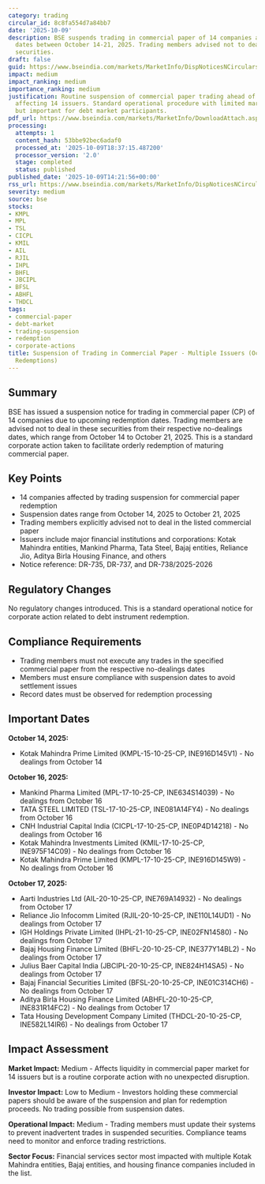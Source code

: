 ```yaml
---
category: trading
circular_id: 8c8fa554d7a84bb7
date: '2025-10-09'
description: BSE suspends trading in commercial paper of 14 companies ahead of redemption
  dates between October 14-21, 2025. Trading members advised not to deal in these
  securities.
draft: false
guid: https://www.bseindia.com/markets/MarketInfo/DispNoticesNCirculars.aspx?Noticeid={E0E16545-C2DD-43EA-8095-3EF7976531D9}&noticeno=20251009-61&dt=10/09/2025&icount=61&totcount=72&flag=0
impact: medium
impact_ranking: medium
importance_ranking: medium
justification: Routine suspension of commercial paper trading ahead of scheduled redemptions
  affecting 14 issuers. Standard operational procedure with limited market-wide impact
  but important for debt market participants.
pdf_url: https://www.bseindia.com/markets/MarketInfo/DownloadAttach.aspx?id=20251009-61&attachedId=
processing:
  attempts: 1
  content_hash: 53bbe92bec6adaf0
  processed_at: '2025-10-09T18:37:15.487200'
  processor_version: '2.0'
  stage: completed
  status: published
published_date: '2025-10-09T14:21:56+00:00'
rss_url: https://www.bseindia.com/markets/MarketInfo/DispNoticesNCirculars.aspx?Noticeid={E0E16545-C2DD-43EA-8095-3EF7976531D9}&noticeno=20251009-61&dt=10/09/2025&icount=61&totcount=72&flag=0
severity: medium
source: bse
stocks:
- KMPL
- MPL
- TSL
- CICPL
- KMIL
- AIL
- RJIL
- IHPL
- BHFL
- JBCIPL
- BFSL
- ABHFL
- THDCL
tags:
- commercial-paper
- debt-market
- trading-suspension
- redemption
- corporate-actions
title: Suspension of Trading in Commercial Paper - Multiple Issuers (October 2025
  Redemptions)
---
```


## Summary

BSE has issued a suspension notice for trading in commercial paper (CP) of 14 companies due to upcoming redemption dates. Trading members are advised not to deal in these securities from their respective no-dealings dates, which range from October 14 to October 21, 2025. This is a standard corporate action taken to facilitate orderly redemption of maturing commercial paper.

## Key Points

- 14 companies affected by trading suspension for commercial paper redemption
- Suspension dates range from October 14, 2025 to October 21, 2025
- Trading members explicitly advised not to deal in the listed commercial paper
- Issuers include major financial institutions and corporations: Kotak Mahindra entities, Mankind Pharma, Tata Steel, Bajaj entities, Reliance Jio, Aditya Birla Housing Finance, and others
- Notice reference: DR-735, DR-737, and DR-738/2025-2026

## Regulatory Changes

No regulatory changes introduced. This is a standard operational notice for corporate action related to debt instrument redemption.

## Compliance Requirements

- Trading members must not execute any trades in the specified commercial paper from the respective no-dealings dates
- Members must ensure compliance with suspension dates to avoid settlement issues
- Record dates must be observed for redemption processing

## Important Dates

**October 14, 2025:**
- Kotak Mahindra Prime Limited (KMPL-15-10-25-CP, INE916D145V1) - No dealings from October 14

**October 16, 2025:**
- Mankind Pharma Limited (MPL-17-10-25-CP, INE634S14039) - No dealings from October 16
- TATA STEEL LIMITED (TSL-17-10-25-CP, INE081A14FY4) - No dealings from October 16
- CNH Industrial Capital India (CICPL-17-10-25-CP, INE0P4D14218) - No dealings from October 16
- Kotak Mahindra Investments Limited (KMIL-17-10-25-CP, INE975F14C09) - No dealings from October 16
- Kotak Mahindra Prime Limited (KMPL-17-10-25-CP, INE916D145W9) - No dealings from October 16

**October 17, 2025:**
- Aarti Industries Ltd (AIL-20-10-25-CP, INE769A14932) - No dealings from October 17
- Reliance Jio Infocomm Limited (RJIL-20-10-25-CP, INE110L14UD1) - No dealings from October 17
- IGH Holdings Private Limited (IHPL-21-10-25-CP, INE02FN14580) - No dealings from October 17
- Bajaj Housing Finance Limited (BHFL-20-10-25-CP, INE377Y14BL2) - No dealings from October 17
- Julius Baer Capital India (JBCIPL-20-10-25-CP, INE824H14SA5) - No dealings from October 17
- Bajaj Financial Securities Limited (BFSL-20-10-25-CP, INE01C314CH6) - No dealings from October 17
- Aditya Birla Housing Finance Limited (ABHFL-20-10-25-CP, INE831R14FC2) - No dealings from October 17
- Tata Housing Development Company Limited (THDCL-20-10-25-CP, INE582L14IR6) - No dealings from October 17

## Impact Assessment

**Market Impact:** Medium - Affects liquidity in commercial paper market for 14 issuers but is a routine corporate action with no unexpected disruption.

**Investor Impact:** Low to Medium - Investors holding these commercial papers should be aware of the suspension and plan for redemption proceeds. No trading possible from suspension dates.

**Operational Impact:** Medium - Trading members must update their systems to prevent inadvertent trades in suspended securities. Compliance teams need to monitor and enforce trading restrictions.

**Sector Focus:** Financial services sector most impacted with multiple Kotak Mahindra entities, Bajaj entities, and housing finance companies included in the list.